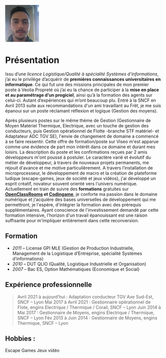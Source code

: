 ![Photo de moi](images/Capture.JPG)
# Présentation
  Issu d’une _licence Logistique/Qualité à spécialité Systèmes   d'informations_, j’ai eu le privilège d’acquérir de **premières connaissances universitaires en informatique**. Ce qui fut une des missions principales de mon premier poste à Veolia Propreté où j’ai eu la chance de participer à la **mise en place et au paramétrage d’un progiciel**, ainsi qu’à la formation des agents sur celui-ci. Autant d’expériences qui m’ont beaucoup plu. Entré à la SNCF en Avril 2013 suite aux recommandations d'un ami travaillant au Frêt, je me suis épanoui sur un poste réclamant réflexion et logique (Gestion des moyens).
  
  Après plusieurs postes sur le même thème de Gestion (Gestionnaire de Moyen Matériel Thermique, Electrique, avec un touche de gestion des conducteurs, puis Gestion opérationnel de Flotte -branche STF matériel- et Adaptateur ADC TGV SE), l'envie de changement de domaine a commencé à se faire ressentir. Cette offre de formation/poste sur Viseo m'est apparue comme une évidence de part mon intérêt dans ce domaine et durant mes loisirs. La description du poste et les confirmations reçues par 2 amis développeurs m'ont poussé à postuler. Le caractère varié et évolutif du métier de développeur, à travers de nouveaux projets permanents, me réjouit d'avance et me motive particulièrement. A travers l’installation de microprocesseur, le développement de macro et la création de plateforme ludique (escape-games, jeux de société et jeux vidéos), j'ai développé un esprit créatif, novateur souvent orienté vers l'univers numérique.  
  Actuellement en train de suivre des **formations** gratuites sur **[OpenClassRooms](https://openclassrooms.com/) et [Codingame](https://www.codingame.com/)**, je conforte ma passion dans le domaine numérique et j'acquière des bases universelles de développement qui me permettront, je l'espère, d'intégrer la formation avec des prérequis supplémentaires. Ayant conscience de l'investissement demandé par cette formation intensive, l'horizon d'un travail épanouissant est une raison suffisante pour m'impliquer entièrement dans cette reconversion. 
## Formation
  * _2011_ – License GPI MLE (Gestion de Production Industrielle, Management de la Logistique d’Entreprise, spécialité Systèmes d’informations)
  * _2010_ – DUT QLIO (Qualité, Logistique Industrielle et Organisation)
  * _2007_ – Bac ES, Option Mathématiques (Economique et Social)
## Expérience professionnelle
  > Avril 2021 à aujourd’hui : Adaptation conducteur TGV Axe Sud-Est, SNCF – Lyon
  >Mai 2017 à Avril 2021 : Gestionnaire opérationnel de Flote, engins Electrique / Thermique / Corail, SNCF – Lyon
  >Juin 2014 à Mai 2017 : Gestionnaire de Moyens, engins Electrique / Thermique, SNCF – Lyon
  >Fév 2013 à Juin 2014 : Gestionnaire de Moyens, engins Thermique, SNCF – Lyon

## Hobbies :
  Escape Games Jeux vidéo